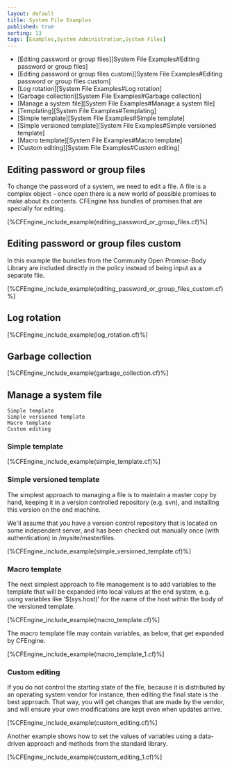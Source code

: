 ```yaml
---
layout: default
title: System File Examples
published: true
sorting: 13
tags: [Examples,System Administration,System Files]
---
```


* [Editing password or group files][System File Examples#Editing password or group files]
* [Editing password or group files custom][System File Examples#Editing password or group files custom]
* [Log rotation][System File Examples#Log rotation]
* [Garbage collection][System File Examples#Garbage collection]
* [Manage a system file][System File Examples#Manage a system file]
* [Templating][System File Examples#Templating]
* [Simple template][System File Examples#Simple template]
* [Simple versioned template][System File Examples#Simple versioned template]
* [Macro template][System File Examples#Macro template]
* [Custom editing][System File Examples#Custom editing]

## Editing password or group files ##

To change the password of a system, we need to edit a file. A file is a complex object – once open there is a new world of possible promises to make about its contents. CFEngine has bundles of promises that are specially for editing.


[%CFEngine_include_example(editing_password_or_group_files.cf)%]

## Editing password or group files custom ##

In this example the bundles from the Community Open Promise-Body Library are included directly in the policy instead of being input as a separate file.


[%CFEngine_include_example(editing_password_or_group_files_custom.cf)%]

## Log rotation


[%CFEngine_include_example(log_rotation.cf)%]

## Garbage collection


[%CFEngine_include_example(garbage_collection.cf)%]

## Manage a system file

    Simple template
    Simple versioned template
    Macro template
    Custom editing

### Simple template


[%CFEngine_include_example(simple_template.cf)%]

### Simple versioned template

The simplest approach to managing a file is to maintain a master copy by hand, keeping it in a version controlled repository (e.g. svn), and installing this version on the end machine.

We'll assume that you have a version control repository that is located on some independent server, and has been checked out manually once (with authentication) in /mysite/masterfiles.


[%CFEngine_include_example(simple_versioned_template.cf)%]

### Macro template

The next simplest approach to file management is to add variables to the template that will be expanded into local values at the end system, e.g. using variables like ‘$(sys.host)’ for the name of the host within the body of the versioned template.


[%CFEngine_include_example(macro_template.cf)%]

The macro template file may contain variables, as below, that get expanded by CFEngine.


[%CFEngine_include_example(macro_template_1.cf)%]

### Custom editing

If you do not control the starting state of the file, because it is distributed by an operating system vendor for instance, then editing the final state is the best approach. That way, you will get changes that are made by the vendor, and will ensure your own modifications are kept even when updates arrive.


[%CFEngine_include_example(custom_editing.cf)%]

Another example shows how to set the values of variables using a data-driven approach and methods from the standard library.

[%CFEngine_include_example(custom_editing_1.cf)%]
